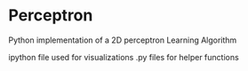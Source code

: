 # Perceptron

Python implementation of a 2D perceptron Learning Algorithm

ipython file used for visualizations
.py files for helper functions
